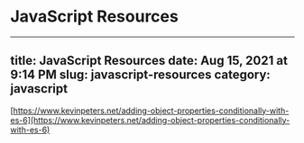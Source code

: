 # JavaScript Resources

---
title: JavaScript Resources
date: Aug 15, 2021 at 9:14 PM
slug: javascript-resources
category: javascript
---

[https://www.kevinpeters.net/adding-object-properties-conditionally-with-es-6](https://www.kevinpeters.net/adding-object-properties-conditionally-with-es-6)